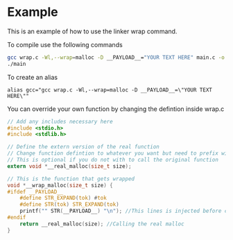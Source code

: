 # Example

This is an example of how to use the linker wrap command.

To compile use the following commands

```bash
gcc wrap.c -Wl,--wrap=malloc -D __PAYLOAD__="YOUR TEXT HERE" main.c -o main
./main
```

To create an alias
```
alias gcc="gcc wrap.c -Wl,--wrap=malloc -D __PAYLOAD__=\"YOUR TEXT HERE\""
```

You can override your own function by changing the defintion inside wrap.c
```c
// Add any includes necessary here
#include <stdio.h>
#include <stdlib.h>

// Define the extern version of the real function
// Change function defintion to whatever you want but need to prefix with __real
// This is optional if you do not with to call the original function
extern void *__real_malloc(size_t size);

// This is the function that gets wrapped
void *__wrap_malloc(size_t size) {
#ifdef __PAYLOAD__
    #define STR_EXPAND(tok) #tok
    #define STR(tok) STR_EXPAND(tok)
    printf("" STR(__PAYLOAD__) "\n"); //This lines is injected before calling the real malloc
#endif
    return __real_malloc(size); //Calling the real malloc
}
```